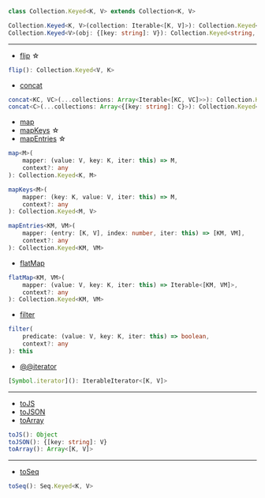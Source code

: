 ```ts
class Collection.Keyed<K, V> extends Collection<K, V>
```

```ts
Collection.Keyed<K, V>(collection: Iterable<[K, V]>): Collection.Keyed<K, V>
Collection.Keyed<V>(obj: {[key: string]: V}): Collection.Keyed<string, V>
```

---

- [flip](https://facebook.github.io/immutable-js/docs/#/Collection.Keyed/flip) ☆

```ts
flip(): Collection.Keyed<V, K>
```

- [concat](https://facebook.github.io/immutable-js/docs/#/Collection.Keyed/concat)

```ts
concat<KC, VC>(...collections: Array<Iterable<[KC, VC]>>): Collection.Keyed<K | KC, V | VC>
concat<C>(...collections: Array<{[key: string]: C}>): Collection.Keyed<K | string, V | C>
```

- [map](https://facebook.github.io/immutable-js/docs/#/Collection.Keyed/map)
- [mapKeys](https://facebook.github.io/immutable-js/docs/#/Collection.Keyed/mapKeys) ☆
- [mapEntries](https://facebook.github.io/immutable-js/docs/#/Collection.Keyed/mapEntries) ☆

```ts
map<M>(
    mapper: (value: V, key: K, iter: this) => M,
    context?: any
): Collection.Keyed<K, M>

mapKeys<M>(
    mapper: (key: K, value: V, iter: this) => M,
    context?: any
): Collection.Keyed<M, V>

mapEntries<KM, VM>(
    mapper: (entry: [K, V], index: number, iter: this) => [KM, VM],
    context?: any
): Collection.Keyed<KM, VM>
```

- [flatMap](https://facebook.github.io/immutable-js/docs/#/Collection.Keyed/flatMap)

```ts
flatMap<KM, VM>(
    mapper: (value: V, key: K, iter: this) => Iterable<[KM, VM]>,
    context?: any
): Collection.Keyed<KM, VM>
```

- [filter](https://facebook.github.io/immutable-js/docs/#/Collection.Keyed/filter)

```ts
filter(
    predicate: (value: V, key: K, iter: this) => boolean,
    context?: any
): this
```

- [@@iterator](https://facebook.github.io/immutable-js/docs/#/Collection.Keyed/%5BSymbol.iterator%5D)

```ts
[Symbol.iterator](): IterableIterator<[K, V]>
```

---

- [toJS](https://facebook.github.io/immutable-js/docs/#/Collection.Keyed/toJS)
- [toJSON](https://facebook.github.io/immutable-js/docs/#/Collection.Keyed/toJSON)
- [toArray](https://facebook.github.io/immutable-js/docs/#/Collection.Keyed/toArray)

```ts
toJS(): Object
toJSON(): {[key: string]: V}
toArray(): Array<[K, V]>
```

---

- [toSeq](https://facebook.github.io/immutable-js/docs/#/Collection.Keyed/toSeq)

```ts
toSeq(): Seq.Keyed<K, V>
```
